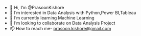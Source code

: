 - 👋 Hi, I’m @PrasoonKishore
- 👀 I’m interested in Data Analysis with Python,Power BI,Tableau
- 🌱 I’m currently learning Machine Learning
- 💞️ I’m looking to collaborate on Data Analysis Project
- 📫 How to reach me- prasoon.kishore@gmail.com

<!---
PrasoonKishore/PrasoonKishore is a ✨ special ✨ repository because its `README.md` (this file) appears on your GitHub profile.
You can click the Preview link to take a look at your changes.
--->
